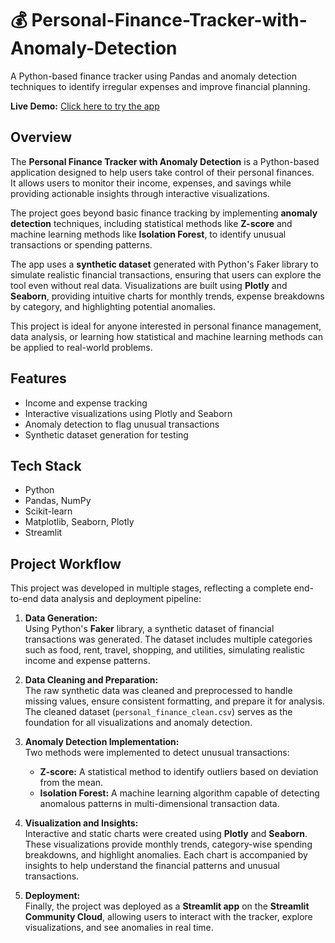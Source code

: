 # 💰 Personal-Finance-Tracker-with-Anomaly-Detection
A Python-based finance tracker using Pandas and anomaly detection techniques to identify irregular expenses and improve financial planning.

**Live Demo:** [Click here to try the app](https://personal-finance-tracker-with-anomaly-detection.streamlit.app/)

## Overview
The **Personal Finance Tracker with Anomaly Detection** is a Python-based application designed to help users take control of their personal finances.  
It allows users to monitor their income, expenses, and savings while providing actionable insights through interactive visualizations.  

The project goes beyond basic finance tracking by implementing **anomaly detection** techniques, including statistical methods like **Z-score** and machine learning methods like **Isolation Forest**, to identify unusual transactions or spending patterns.  

The app uses a **synthetic dataset** generated with Python's Faker library to simulate realistic financial transactions, ensuring that users can explore the tool even without real data. Visualizations are built using **Plotly** and **Seaborn**, providing intuitive charts for monthly trends, expense breakdowns by category, and highlighting potential anomalies.  

This project is ideal for anyone interested in personal finance management, data analysis, or learning how statistical and machine learning methods can be applied to real-world problems.


## Features
- Income and expense tracking  
- Interactive visualizations using Plotly and Seaborn  
- Anomaly detection to flag unusual transactions  
- Synthetic dataset generation for testing

## Tech Stack
- Python
- Pandas, NumPy
- Scikit-learn
- Matplotlib, Seaborn, Plotly
- Streamlit

## Project Workflow 

This project was developed in multiple stages, reflecting a complete end-to-end data analysis and deployment pipeline:

1. **Data Generation:**  
   Using Python's **Faker** library, a synthetic dataset of financial transactions was generated. The dataset includes multiple categories such as food, rent, travel, shopping, and utilities, simulating realistic income and expense patterns.

2. **Data Cleaning and Preparation:**  
   The raw synthetic data was cleaned and preprocessed to handle missing values, ensure consistent formatting, and prepare it for analysis. The cleaned dataset (`personal_finance_clean.csv`) serves as the foundation for all visualizations and anomaly detection.

3. **Anomaly Detection Implementation:**  
   Two methods were implemented to detect unusual transactions:  
   - **Z-score:** A statistical method to identify outliers based on deviation from the mean.  
   - **Isolation Forest:** A machine learning algorithm capable of detecting anomalous patterns in multi-dimensional transaction data.  

4. **Visualization and Insights:**  
   Interactive and static charts were created using **Plotly** and **Seaborn**. These visualizations provide monthly trends, category-wise spending breakdowns, and highlight anomalies. Each chart is accompanied by insights to help understand the financial patterns and unusual transactions.

5. **Deployment:**  
   Finally, the project was deployed as a **Streamlit app** on the **Streamlit Community Cloud**, allowing users to interact with the tracker, explore visualizations, and see anomalies in real time.



